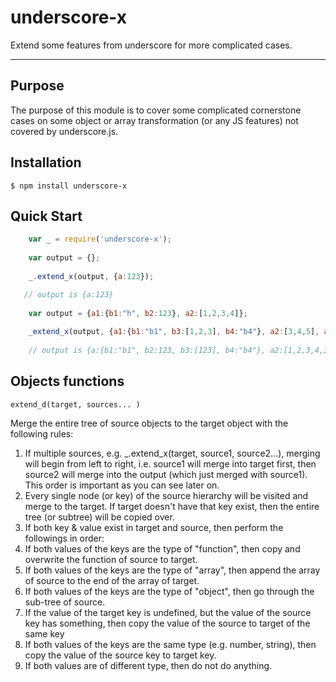 underscore-x
============

Extend some features from underscore for more complicated cases. 


-------------


## Purpose
The purpose of this module is to cover some complicated cornerstone cases on some object or array transformation (or any JS features) not covered by underscore.js.

## Installation
    $ npm install underscore-x

## Quick Start

```js
    var _ = require('underscore-x');
    
    var output = {};
    
    _.extend_x(output, {a:123});

   // output is {a:123}
   
    var output = {a1:{b1:"h", b2:123}, a2:[1,2,3,4]};
    
    _extend_x(output, {a1:{b1:"b1", b3:[1,2,3], b4:"b4"}, a2:[3,4,5], a3:"xxx" });
    
    // output is {a:{b1:"b1", b2:123, b3:[123], b4:"b4"}, a2:[1,2,3,4,3,4,5], a3:"xxx"}
```

## Objects functions

    extend_d(target, sources... )

 Merge the entire tree of source objects to the target object with the following rules:
1. If multiple sources, e.g. _.extend_x(target, source1, source2...), merging will begin from left to right, i.e. source1 will merge into target first, then source2 will merge into the output (which just merged with source1).  This order is important as you can see later on.
2. Every single node (or key) of the source hierarchy will be visited and merge to the target.  If target doesn't have that key exist, then the entire tree (or subtree) will be copied over.
3. If both key & value exist in target and source, then perform the followings in order:
 1. If both values of the keys are the type of "function", then copy and overwrite the function of source to target.
 2. If both values of the keys are the type of "array", then append the array of source to the end of the array of target.
 3. If both values of the keys are the type of "object", then go through the sub-tree of source.
 4. If the value of the target key is undefined, but the value of the source key has something, then copy the value of the source to target of the same key
 5. If both values of the keys are the same type (e.g. number, string), then copy the value of the source key to target key.
 6. If both values are of different type, then do not do anything.






